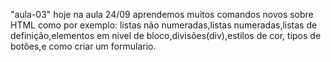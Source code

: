 "aula-03" 
hoje na aula 24/09 aprendemos muitos comandos novos sobre HTML como por exemplo:
listas não numeradas,listas numeradas,listas de definição,elementos em nivel de bloco,divisões(div),estilos de cor,
tipos de botões,e como criar um formulario.
